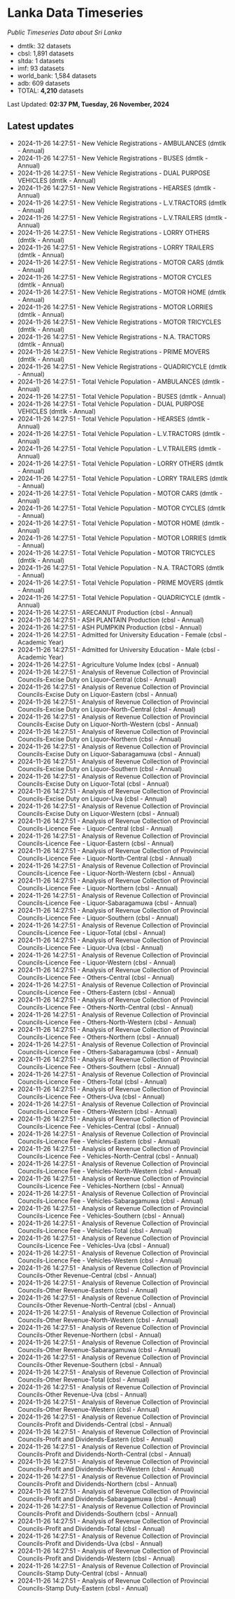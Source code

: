 # Lanka Data Timeseries
*Public Timeseries Data about Sri Lanka*

* dmtlk: 32 datasets
* cbsl: 1,891 datasets
* sltda: 1 datasets
* imf: 93 datasets
* world_bank: 1,584 datasets
* adb: 609 datasets
* TOTAL: **4,210** datasets

Last Updated: **02:37 PM, Tuesday, 26 November, 2024**

## Latest updates

* 2024-11-26 14:27:51 - New Vehicle Registrations - AMBULANCES (dmtlk - Annual)
* 2024-11-26 14:27:51 - New Vehicle Registrations - BUSES (dmtlk - Annual)
* 2024-11-26 14:27:51 - New Vehicle Registrations - DUAL PURPOSE VEHICLES (dmtlk - Annual)
* 2024-11-26 14:27:51 - New Vehicle Registrations - HEARSES (dmtlk - Annual)
* 2024-11-26 14:27:51 - New Vehicle Registrations - L.V.TRACTORS (dmtlk - Annual)
* 2024-11-26 14:27:51 - New Vehicle Registrations - L.V.TRAILERS (dmtlk - Annual)
* 2024-11-26 14:27:51 - New Vehicle Registrations - LORRY OTHERS (dmtlk - Annual)
* 2024-11-26 14:27:51 - New Vehicle Registrations - LORRY TRAILERS (dmtlk - Annual)
* 2024-11-26 14:27:51 - New Vehicle Registrations - MOTOR CARS (dmtlk - Annual)
* 2024-11-26 14:27:51 - New Vehicle Registrations - MOTOR CYCLES (dmtlk - Annual)
* 2024-11-26 14:27:51 - New Vehicle Registrations - MOTOR HOME (dmtlk - Annual)
* 2024-11-26 14:27:51 - New Vehicle Registrations - MOTOR LORRIES (dmtlk - Annual)
* 2024-11-26 14:27:51 - New Vehicle Registrations - MOTOR TRICYCLES (dmtlk - Annual)
* 2024-11-26 14:27:51 - New Vehicle Registrations - N.A. TRACTORS (dmtlk - Annual)
* 2024-11-26 14:27:51 - New Vehicle Registrations - PRIME MOVERS (dmtlk - Annual)
* 2024-11-26 14:27:51 - New Vehicle Registrations - QUADRICYCLE (dmtlk - Annual)
* 2024-11-26 14:27:51 - Total Vehicle Population - AMBULANCES (dmtlk - Annual)
* 2024-11-26 14:27:51 - Total Vehicle Population - BUSES (dmtlk - Annual)
* 2024-11-26 14:27:51 - Total Vehicle Population - DUAL PURPOSE VEHICLES (dmtlk - Annual)
* 2024-11-26 14:27:51 - Total Vehicle Population - HEARSES (dmtlk - Annual)
* 2024-11-26 14:27:51 - Total Vehicle Population - L.V.TRACTORS (dmtlk - Annual)
* 2024-11-26 14:27:51 - Total Vehicle Population - L.V.TRAILERS (dmtlk - Annual)
* 2024-11-26 14:27:51 - Total Vehicle Population - LORRY OTHERS (dmtlk - Annual)
* 2024-11-26 14:27:51 - Total Vehicle Population - LORRY TRAILERS (dmtlk - Annual)
* 2024-11-26 14:27:51 - Total Vehicle Population - MOTOR CARS (dmtlk - Annual)
* 2024-11-26 14:27:51 - Total Vehicle Population - MOTOR CYCLES (dmtlk - Annual)
* 2024-11-26 14:27:51 - Total Vehicle Population - MOTOR HOME (dmtlk - Annual)
* 2024-11-26 14:27:51 - Total Vehicle Population - MOTOR LORRIES (dmtlk - Annual)
* 2024-11-26 14:27:51 - Total Vehicle Population - MOTOR TRICYCLES (dmtlk - Annual)
* 2024-11-26 14:27:51 - Total Vehicle Population - N.A. TRACTORS (dmtlk - Annual)
* 2024-11-26 14:27:51 - Total Vehicle Population - PRIME MOVERS (dmtlk - Annual)
* 2024-11-26 14:27:51 - Total Vehicle Population - QUADRICYCLE (dmtlk - Annual)
* 2024-11-26 14:27:51 - ARECANUT Production (cbsl - Annual)
* 2024-11-26 14:27:51 - ASH PLANTAIN Production (cbsl - Annual)
* 2024-11-26 14:27:51 - ASH PUMPKIN Production (cbsl - Annual)
* 2024-11-26 14:27:51 - Admitted for University Education - Female (cbsl - Academic Year)
* 2024-11-26 14:27:51 - Admitted for University Education - Male (cbsl - Academic Year)
* 2024-11-26 14:27:51 - Agriculture Volume Index (cbsl - Annual)
* 2024-11-26 14:27:51 - Analysis of Revenue Collection of Provincial Councils-Excise Duty on Liquor-Central (cbsl - Annual)
* 2024-11-26 14:27:51 - Analysis of Revenue Collection of Provincial Councils-Excise Duty on Liquor-Eastern (cbsl - Annual)
* 2024-11-26 14:27:51 - Analysis of Revenue Collection of Provincial Councils-Excise Duty on Liquor-North-Central (cbsl - Annual)
* 2024-11-26 14:27:51 - Analysis of Revenue Collection of Provincial Councils-Excise Duty on Liquor-North-Western (cbsl - Annual)
* 2024-11-26 14:27:51 - Analysis of Revenue Collection of Provincial Councils-Excise Duty on Liquor-Northern (cbsl - Annual)
* 2024-11-26 14:27:51 - Analysis of Revenue Collection of Provincial Councils-Excise Duty on Liquor-Sabaragamuwa (cbsl - Annual)
* 2024-11-26 14:27:51 - Analysis of Revenue Collection of Provincial Councils-Excise Duty on Liquor-Southern (cbsl - Annual)
* 2024-11-26 14:27:51 - Analysis of Revenue Collection of Provincial Councils-Excise Duty on Liquor-Total (cbsl - Annual)
* 2024-11-26 14:27:51 - Analysis of Revenue Collection of Provincial Councils-Excise Duty on Liquor-Uva (cbsl - Annual)
* 2024-11-26 14:27:51 - Analysis of Revenue Collection of Provincial Councils-Excise Duty on Liquor-Western (cbsl - Annual)
* 2024-11-26 14:27:51 - Analysis of Revenue Collection of Provincial Councils-Licence Fee - Liquor-Central (cbsl - Annual)
* 2024-11-26 14:27:51 - Analysis of Revenue Collection of Provincial Councils-Licence Fee - Liquor-Eastern (cbsl - Annual)
* 2024-11-26 14:27:51 - Analysis of Revenue Collection of Provincial Councils-Licence Fee - Liquor-North-Central (cbsl - Annual)
* 2024-11-26 14:27:51 - Analysis of Revenue Collection of Provincial Councils-Licence Fee - Liquor-North-Western (cbsl - Annual)
* 2024-11-26 14:27:51 - Analysis of Revenue Collection of Provincial Councils-Licence Fee - Liquor-Northern (cbsl - Annual)
* 2024-11-26 14:27:51 - Analysis of Revenue Collection of Provincial Councils-Licence Fee - Liquor-Sabaragamuwa (cbsl - Annual)
* 2024-11-26 14:27:51 - Analysis of Revenue Collection of Provincial Councils-Licence Fee - Liquor-Southern (cbsl - Annual)
* 2024-11-26 14:27:51 - Analysis of Revenue Collection of Provincial Councils-Licence Fee - Liquor-Total (cbsl - Annual)
* 2024-11-26 14:27:51 - Analysis of Revenue Collection of Provincial Councils-Licence Fee - Liquor-Uva (cbsl - Annual)
* 2024-11-26 14:27:51 - Analysis of Revenue Collection of Provincial Councils-Licence Fee - Liquor-Western (cbsl - Annual)
* 2024-11-26 14:27:51 - Analysis of Revenue Collection of Provincial Councils-Licence Fee - Others-Central (cbsl - Annual)
* 2024-11-26 14:27:51 - Analysis of Revenue Collection of Provincial Councils-Licence Fee - Others-Eastern (cbsl - Annual)
* 2024-11-26 14:27:51 - Analysis of Revenue Collection of Provincial Councils-Licence Fee - Others-North-Central (cbsl - Annual)
* 2024-11-26 14:27:51 - Analysis of Revenue Collection of Provincial Councils-Licence Fee - Others-North-Western (cbsl - Annual)
* 2024-11-26 14:27:51 - Analysis of Revenue Collection of Provincial Councils-Licence Fee - Others-Northern (cbsl - Annual)
* 2024-11-26 14:27:51 - Analysis of Revenue Collection of Provincial Councils-Licence Fee - Others-Sabaragamuwa (cbsl - Annual)
* 2024-11-26 14:27:51 - Analysis of Revenue Collection of Provincial Councils-Licence Fee - Others-Southern (cbsl - Annual)
* 2024-11-26 14:27:51 - Analysis of Revenue Collection of Provincial Councils-Licence Fee - Others-Total (cbsl - Annual)
* 2024-11-26 14:27:51 - Analysis of Revenue Collection of Provincial Councils-Licence Fee - Others-Uva (cbsl - Annual)
* 2024-11-26 14:27:51 - Analysis of Revenue Collection of Provincial Councils-Licence Fee - Others-Western (cbsl - Annual)
* 2024-11-26 14:27:51 - Analysis of Revenue Collection of Provincial Councils-Licence Fee - Vehicles-Central (cbsl - Annual)
* 2024-11-26 14:27:51 - Analysis of Revenue Collection of Provincial Councils-Licence Fee - Vehicles-Eastern (cbsl - Annual)
* 2024-11-26 14:27:51 - Analysis of Revenue Collection of Provincial Councils-Licence Fee - Vehicles-North-Central (cbsl - Annual)
* 2024-11-26 14:27:51 - Analysis of Revenue Collection of Provincial Councils-Licence Fee - Vehicles-North-Western (cbsl - Annual)
* 2024-11-26 14:27:51 - Analysis of Revenue Collection of Provincial Councils-Licence Fee - Vehicles-Northern (cbsl - Annual)
* 2024-11-26 14:27:51 - Analysis of Revenue Collection of Provincial Councils-Licence Fee - Vehicles-Sabaragamuwa (cbsl - Annual)
* 2024-11-26 14:27:51 - Analysis of Revenue Collection of Provincial Councils-Licence Fee - Vehicles-Southern (cbsl - Annual)
* 2024-11-26 14:27:51 - Analysis of Revenue Collection of Provincial Councils-Licence Fee - Vehicles-Total (cbsl - Annual)
* 2024-11-26 14:27:51 - Analysis of Revenue Collection of Provincial Councils-Licence Fee - Vehicles-Uva (cbsl - Annual)
* 2024-11-26 14:27:51 - Analysis of Revenue Collection of Provincial Councils-Licence Fee - Vehicles-Western (cbsl - Annual)
* 2024-11-26 14:27:51 - Analysis of Revenue Collection of Provincial Councils-Other Revenue-Central (cbsl - Annual)
* 2024-11-26 14:27:51 - Analysis of Revenue Collection of Provincial Councils-Other Revenue-Eastern (cbsl - Annual)
* 2024-11-26 14:27:51 - Analysis of Revenue Collection of Provincial Councils-Other Revenue-North-Central (cbsl - Annual)
* 2024-11-26 14:27:51 - Analysis of Revenue Collection of Provincial Councils-Other Revenue-North-Western (cbsl - Annual)
* 2024-11-26 14:27:51 - Analysis of Revenue Collection of Provincial Councils-Other Revenue-Northern (cbsl - Annual)
* 2024-11-26 14:27:51 - Analysis of Revenue Collection of Provincial Councils-Other Revenue-Sabaragamuwa (cbsl - Annual)
* 2024-11-26 14:27:51 - Analysis of Revenue Collection of Provincial Councils-Other Revenue-Southern (cbsl - Annual)
* 2024-11-26 14:27:51 - Analysis of Revenue Collection of Provincial Councils-Other Revenue-Total (cbsl - Annual)
* 2024-11-26 14:27:51 - Analysis of Revenue Collection of Provincial Councils-Other Revenue-Uva (cbsl - Annual)
* 2024-11-26 14:27:51 - Analysis of Revenue Collection of Provincial Councils-Other Revenue-Western (cbsl - Annual)
* 2024-11-26 14:27:51 - Analysis of Revenue Collection of Provincial Councils-Profit and Dividends-Central (cbsl - Annual)
* 2024-11-26 14:27:51 - Analysis of Revenue Collection of Provincial Councils-Profit and Dividends-Eastern (cbsl - Annual)
* 2024-11-26 14:27:51 - Analysis of Revenue Collection of Provincial Councils-Profit and Dividends-North-Central (cbsl - Annual)
* 2024-11-26 14:27:51 - Analysis of Revenue Collection of Provincial Councils-Profit and Dividends-North-Western (cbsl - Annual)
* 2024-11-26 14:27:51 - Analysis of Revenue Collection of Provincial Councils-Profit and Dividends-Northern (cbsl - Annual)
* 2024-11-26 14:27:51 - Analysis of Revenue Collection of Provincial Councils-Profit and Dividends-Sabaragamuwa (cbsl - Annual)
* 2024-11-26 14:27:51 - Analysis of Revenue Collection of Provincial Councils-Profit and Dividends-Southern (cbsl - Annual)
* 2024-11-26 14:27:51 - Analysis of Revenue Collection of Provincial Councils-Profit and Dividends-Total (cbsl - Annual)
* 2024-11-26 14:27:51 - Analysis of Revenue Collection of Provincial Councils-Profit and Dividends-Uva (cbsl - Annual)
* 2024-11-26 14:27:51 - Analysis of Revenue Collection of Provincial Councils-Profit and Dividends-Western (cbsl - Annual)
* 2024-11-26 14:27:51 - Analysis of Revenue Collection of Provincial Councils-Stamp Duty-Central (cbsl - Annual)
* 2024-11-26 14:27:51 - Analysis of Revenue Collection of Provincial Councils-Stamp Duty-Eastern (cbsl - Annual)